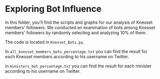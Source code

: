 # Exploring Bot Influence

In this folder, you'll find the scripts and graphs for our analysis of Knesset members' followers. We conducted an examination of bots among Knesset members' followers by randomly selecting and analyzing 10% of them. 

The code is located in `Knesset_Bots.py`.

In `all_knesset_members_bots_percentage.txt` you can find the result for each Knesset members according to his username on Twitter. 

in `ministers_bot_percentage.txt` you can find the result for each minister according to his username on Twitter. 
